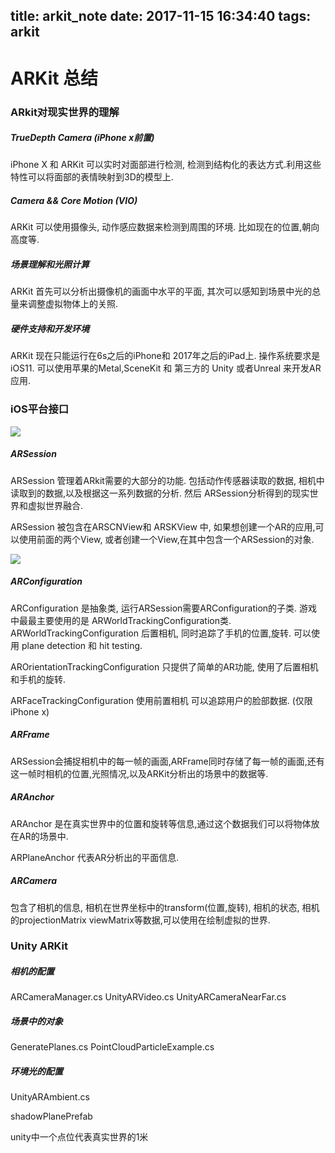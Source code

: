 title: arkit_note
date: 2017-11-15 16:34:40
tags: arkit
---

# ARKit 总结

### ARkit对现实世界的理解


##### TrueDepth Camera (iPhone x前置)
iPhone X 和 ARKit 可以实时对面部进行检测, 检测到结构化的表达方式.利用这些特性可以将面部的表情映射到3D的模型上.

##### Camera && Core Motion (VIO)
ARKit 可以使用摄像头, 动作感应数据来检测到周围的环境. 比如现在的位置,朝向高度等.

##### 场景理解和光照计算
ARKit 首先可以分析出摄像机的画面中水平的平面, 其次可以感知到场景中光的总量来调整虚拟物体上的关照.

##### 硬件支持和开发环境
ARKit 现在只能运行在6s之后的iPhone和 2017年之后的iPad上. 操作系统要求是iOS11. 可以使用苹果的Metal,SceneKit 和 第三方的 Unity 或者Unreal 来开发AR应用.

### iOS平台接口

![](/uploads/15111728620339.jpg)


##### ARSession 

ARSession 管理着ARkit需要的大部分的功能. 包括动作传感器读取的数据, 相机中读取到的数据,以及根据这一系列数据的分析. 然后 ARSession分析得到的现实世界和虚拟世界融合.

ARSession 被包含在ARSCNView和 ARSKView 中,  如果想创建一个AR的应用,可以使用前面的两个View, 或者创建一个View,在其中包含一个ARSession的对象.

![](/uploads/15111738618236.jpg)


##### ARConfiguration

ARConfiguration 是抽象类, 运行ARSession需要ARConfiguration的子类.
游戏中最最主要使用的是 ARWorldTrackingConfiguration类.
ARWorldTrackingConfiguration 后置相机, 同时追踪了手机的位置,旋转. 可以使用 plane detection 和 hit testing.

AROrientationTrackingConfiguration 只提供了简单的AR功能, 使用了后置相机和手机的旋转.

ARFaceTrackingConfiguration 使用前置相机 可以追踪用户的脸部数据. (仅限iPhone x)

##### ARFrame

ARSession会捕捉相机中的每一帧的画面,ARFrame同时存储了每一帧的画面,还有这一帧时相机的位置,光照情况,以及ARKit分析出的场景中的数据等.

##### ARAnchor

ARAnchor 是在真实世界中的位置和旋转等信息,通过这个数据我们可以将物体放在AR的场景中.

ARPlaneAnchor 代表AR分析出的平面信息.

##### ARCamera

包含了相机的信息, 相机在世界坐标中的transform(位置,旋转), 相机的状态, 相机的projectionMatrix viewMatrix等数据,可以使用在绘制虚拟的世界.



### Unity ARKit

##### 相机的配置
ARCameraManager.cs
UnityARVideo.cs
UnityARCameraNearFar.cs

##### 场景中的对象
GeneratePlanes.cs
PointCloudParticleExample.cs

##### 环境光的配置
UnityARAmbient.cs

shadowPlanePrefab

unity中一个点位代表真实世界的1米


